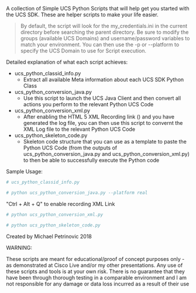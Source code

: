 A collection of Simple UCS Python Scripts that will help get you started with the UCS SDK. These are helper scripts to make your life easier.

> By default, the script will look for the my_credentials.ini in the current directory before searching the parent directory. Be sure to modify the groups (available UCS Domains) and username/password variables to match your environment. You can then use the -p or --platform to specify the UCS Domain to use for Script execution.

Detailed explanation of what each script achieves:
* ucs_python_classid_info.py
  * Extract all available Meta information about each UCS SDK Python Class
* ucs_python_conversion_java.py
  * Use this script to launch the UCS Java Client and then convert all actions you perform to the relevant Python UCS Code
* ucs_python_conversion_xml.py
  * After enabling the HTML 5 XML Recording link () and you have generated the log file, you can then use this script to convernt the XML Log file to the relevant Python UCS Code
* ucs_python_skeleton_code.py
  * Skeleton code structure that you can use as a template to paste the Python UCS Code (from the outputs of ucs_python_conversion_java.py and ucs_python_conversion_xml.py) to then be able to successfully execute the Python code


Sample Usage:

```YAML
# ucs_python_classid_info.py
```

```YAML
# python ucs_python_conversion_java.py --platform real
```

"Ctrl + Alt + Q" to enable recording XML Link
```YAML
# python ucs_python_conversion_xml.py
```

```YAML
# python ucs_python_skeleton_code.py
```


Created by Michael Petrinovic 2018

WARNING:

These scripts are meant for educational/proof of concept purposes only - as demonstrated at Cisco Live and/or my other presentations. Any use of these scripts and tools is at your own risk. There is no guarantee that they have been through thorough testing in a comparable environment and I am not responsible for any damage or data loss incurred as a result of their use
